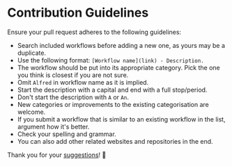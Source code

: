 # Contribution Guidelines
Ensure your pull request adheres to the following guidelines:
- Search included workflows before adding a new one, as yours may be a duplicate.
- Use the following format: `[Workflow name](link) - Description.`
- The workflow should be put into its appropriate category. Pick the one you think is closest if you are not sure.
- Omit `Alfred` in workflow name as it is implied.
- Start the description with a capital and end with a full stop/period.
- Don't start the description with `A` or `An`.
- New categories or improvements to the existing categorisation are welcome.
- If you submit a workflow that is similar to an existing workflow in the list, argument how it's better.
- Check your spelling and grammar.
- You can also add other related websites and repositories in the end.

Thank you for your [suggestions](https://github.com/learn-anything/alfred-workflows/edit/master/readme.md)! 💜
